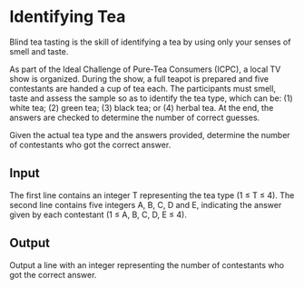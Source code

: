 # Identifying Tea

Blind tea tasting is the skill of identifying a tea by using only your senses of smell and taste.

As part of the Ideal Challenge of Pure-Tea Consumers (ICPC), a local TV show is organized. During the show, a full teapot is prepared and five contestants are handed a cup of tea each. The participants must smell, taste and assess the sample so as to identify the tea type, which can be: (1) white tea; (2) green tea; (3) black tea; or (4) herbal tea. At the end, the answers are checked to determine the number of correct guesses.

Given the actual tea type and the answers provided, determine the number of contestants who got the correct answer.

## Input

The first line contains an integer T representing the tea type (1 ≤ T ≤ 4). The second line contains five integers A, B, C, D and E, indicating the answer given by each contestant (1 ≤ A, B, C, D, E ≤ 4).

## Output

Output a line with an integer representing the number of contestants who got the correct answer.
